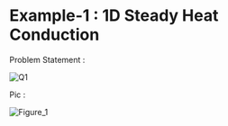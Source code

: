 # Example-1 : 1D Steady Heat Conduction

Problem Statement : 

![Q1](https://user-images.githubusercontent.com/68963724/120059760-11f46980-c071-11eb-83f1-f8970a152a7b.png)


Pic : 

![Figure_1](https://user-images.githubusercontent.com/68963724/120059765-1caefe80-c071-11eb-98c8-1f05f703e500.png)

